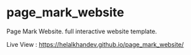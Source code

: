 # page_mark_website
Page Mark Website. full interactive website template.

Live View : https://helalkhandev.github.io/page_mark_website/
